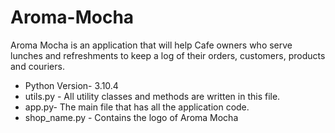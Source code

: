 # Aroma-Mocha
Aroma Mocha is an application that will help Cafe owners who serve lunches and refreshments to keep a log of their orders, customers, products and couriers. 

- Python Version- 3.10.4
- utils.py - All utility classes and methods are written in this file.  
- app.py- The main file that has all the application code.   
- shop_name.py - Contains the logo of Aroma Mocha  
